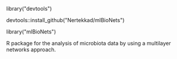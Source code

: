 library("devtools")

devtools::install_github("Nertekkad/mlBioNets")

library("mlBioNets")


R package for the analysis of microbiota data by using a multilayer networks approach.
